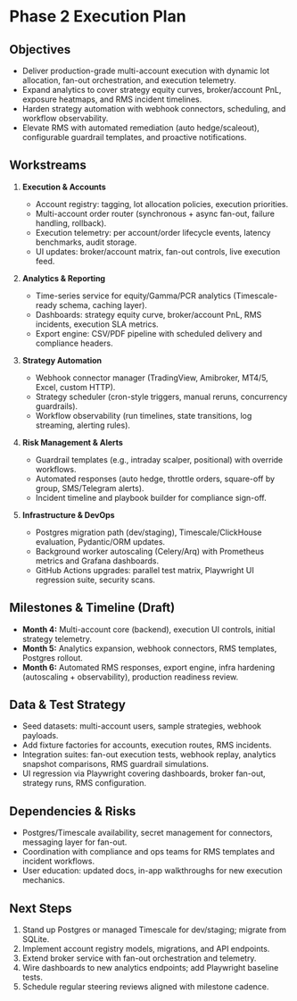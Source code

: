 ﻿# Phase 2 Execution Plan

## Objectives
- Deliver production-grade multi-account execution with dynamic lot allocation, fan-out orchestration, and execution telemetry.
- Expand analytics to cover strategy equity curves, broker/account PnL, exposure heatmaps, and RMS incident timelines.
- Harden strategy automation with webhook connectors, scheduling, and workflow observability.
- Elevate RMS with automated remediation (auto hedge/scaleout), configurable guardrail templates, and proactive notifications.

## Workstreams
1. **Execution & Accounts**
   - Account registry: tagging, lot allocation policies, execution priorities.
   - Multi-account order router (synchronous + async fan-out, failure handling, rollback).
   - Execution telemetry: per account/order lifecycle events, latency benchmarks, audit storage.
   - UI updates: broker/account matrix, fan-out controls, live execution feed.

2. **Analytics & Reporting**
   - Time-series service for equity/Gamma/PCR analytics (Timescale-ready schema, caching layer).
   - Dashboards: strategy equity curve, broker/account PnL, RMS incidents, execution SLA metrics.
   - Export engine: CSV/PDF pipeline with scheduled delivery and compliance headers.

3. **Strategy Automation**
   - Webhook connector manager (TradingView, Amibroker, MT4/5, Excel, custom HTTP).
   - Strategy scheduler (cron-style triggers, manual reruns, concurrency guardrails).
   - Workflow observability (run timelines, state transitions, log streaming, alerting rules).

4. **Risk Management & Alerts**
   - Guardrail templates (e.g., intraday scalper, positional) with override workflows.
   - Automated responses (auto hedge, throttle orders, square-off by group, SMS/Telegram alerts).
   - Incident timeline and playbook builder for compliance sign-off.

5. **Infrastructure & DevOps**
   - Postgres migration path (dev/staging), Timescale/ClickHouse evaluation, Pydantic/ORM updates.
   - Background worker autoscaling (Celery/Arq) with Prometheus metrics and Grafana dashboards.
   - GitHub Actions upgrades: parallel test matrix, Playwright UI regression suite, security scans.

## Milestones & Timeline (Draft)
- **Month 4:** Multi-account core (backend), execution UI controls, initial strategy telemetry.
- **Month 5:** Analytics expansion, webhook connectors, RMS templates, Postgres rollout.
- **Month 6:** Automated RMS responses, export engine, infra hardening (autoscaling + observability), production readiness review.

## Data & Test Strategy
- Seed datasets: multi-account users, sample strategies, webhook payloads.
- Add fixture factories for accounts, execution routes, RMS incidents.
- Integration suites: fan-out execution tests, webhook replay, analytics snapshot comparisons, RMS guardrail simulations.
- UI regression via Playwright covering dashboards, broker fan-out, strategy runs, RMS configuration.

## Dependencies & Risks
- Postgres/Timescale availability, secret management for connectors, messaging layer for fan-out.
- Coordination with compliance and ops teams for RMS templates and incident workflows.
- User education: updated docs, in-app walkthroughs for new execution mechanics.

## Next Steps
1. Stand up Postgres or managed Timescale for dev/staging; migrate from SQLite.
2. Implement account registry models, migrations, and API endpoints.
3. Extend broker service with fan-out orchestration and telemetry.
4. Wire dashboards to new analytics endpoints; add Playwright baseline tests.
5. Schedule regular steering reviews aligned with milestone cadence.
